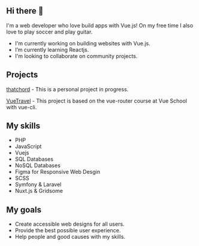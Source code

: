 ## Hi there 👋

I'm a web developer who love build apps with Vue.js! On my free time I also love to play soccer and play guitar.

- I'm currently working on building websites with Vue.js.
- I’m currently learning Reactjs.
- I'm looking to collaborate on community projects.

## Projects

[thatchord](https://5onn1.github.io/thatchord/) -
This is a personal project in progress.

[VueTravel](https://vue-travel-7634c.firebaseapp.com/) -
This project is based on the vue-router course at Vue School with vue-cli.

## My skills

- PHP
- JavaScript
- Vuejs
- SQL Databases
- NoSQL Databases
- Figma for Responsive Web Desgin
- SCSS
- Symfony & Laravel
- Nuxt.js & Gridsome

## My goals

- Create accessible web designs for all users.
- Provide the best possible user experience.
- Help people and good causes with my skills.
